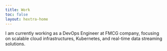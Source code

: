 ```yaml
---
title: Work
toc: false
layout: hextra-home
---
```


I am currently working as a DevOps Engineer at FMCG company, focusing on scalable cloud infrastructures, Kubernetes, and real-time data streaming solutions.

<div class="hx:mt-6"></div>
